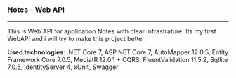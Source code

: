 ### Notes - Web API
***
This is Web API for application Notes with clear infrastrature. Its my first WebAPI and i will try to make this project better.

__Used technologies__: .NET Core 7, ASP.NET Core 7, AutoMapper 12.0.5, Entity Framework Core 7.0.5, MediatR 12.0.1 + CQRS, FluentValidation 11.5.2, Sqllite 7.0.5, IdentityServer 4, xUnit, Swagger
